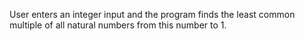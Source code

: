User enters an integer input and the program finds the least common multiple of all natural numbers from this number to 1.

